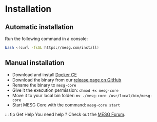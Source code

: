 # Installation

## Automatic installation

Run the following command in a console:

```bash
bash <(curl -fsSL https://mesg.com/install)
```

## Manual installation

* Download and install [Docker CE](https://www.docker.com/community-edition)
* Download the binary from our [release page on GitHub](https://github.com/mesg-foundation/core/releases)
* Rename the binary to `mesg-core`
* Give it the execution permission: `chmod +x mesg-core`
* Move it to your local bin folder: `mv ./mesg-core /usr/local/bin/mesg-core`
* Start MESG Core with the command: `mesg-core start`


::: tip Get Help
You need help ? Check out the <a href="https://forum.mesg.com" target="_blank">MESG Forum</a>.